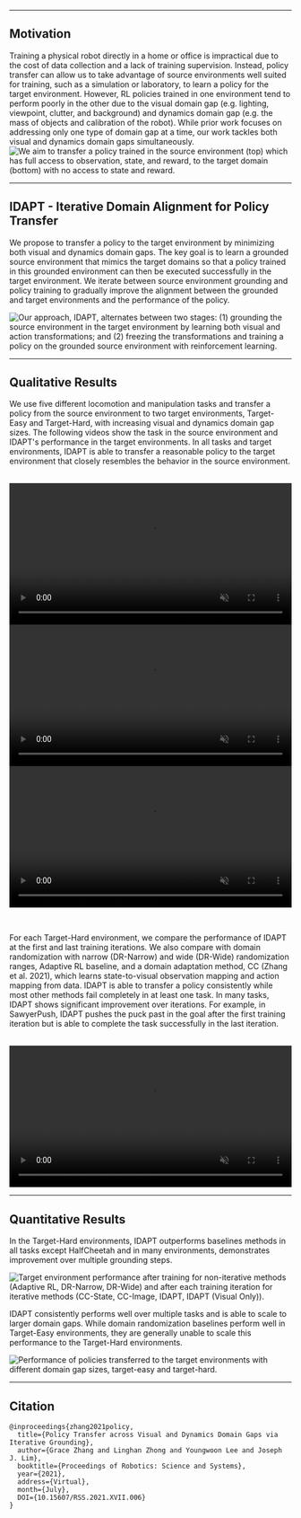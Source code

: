 ----
## Motivation
Training a physical robot directly in a home or office is impractical due to the cost of data collection and a lack of training supervision.  Instead, policy transfer can allow us to take advantage of source environments well suited for training, such as a simulation or laboratory, to learn a policy for the target environment.  However, RL policies trained in one environment tend to perform poorly in the other due to the visual domain gap (e.g. lighting, viewpoint, clutter, and background) and dynamics domain gap (e.g. the mass of objects and calibration of the robot).  While prior work focuses on addressing only one type of domain gap at a time, our work tackles both visual and dynamics domain gaps simultaneously.![We aim to transfer a policy trained in the source environment (top) which has full access to observation, state, and reward, to the target domain (bottom) with no access to state and reward.](./img/teaser.png)

----

## IDAPT - Iterative Domain Alignment for Policy Transfer

We propose to transfer a policy to the target environment by minimizing both visual and dynamics domain gaps. The key goal is to learn a grounded source environment that mimics the target domains so that a policy trained in this grounded environment can then be executed successfully in the target environment.  We iterate between source environment grounding and policy training to gradually improve the alignment between the grounded and target environments and the performance of the policy.

![Our approach, IDAPT, alternates between two stages: (1) grounding the source environment in the target environment by learning both visual and action transformations; and (2) freezing the transformations and training a policy on the grounded source environment with reinforcement learning.](./img/training.png "")


---

## Qualitative Results

We use five different locomotion and manipulation tasks and transfer a policy from the source environment to  two target environments, Target-Easy and Target-Hard, with increasing visual and dynamics domain gap sizes.  The following videos show the task in the source environment and IDAPT's performance in the target environments.  In all tasks and target environments, IDAPT is able to transfer a reasonable policy to the target environment that closely resembles the behavior in the source environment.

<br>


<div class="w3-row-padding">
    <div class="w3-col s1 w3-center"></div>
    <div class="w3-col s10 w3-center">
        <video height="auto" width="100%" controls autoplay loop muted>
            <source src="./img/source.mp4" type="video/mp4">
        </video>
        <video height="auto" width="100%" controls autoplay loop muted>
            <source src="./img/idapt_target_easy.mp4" type="video/mp4">
        </video>
        <video height="auto" width="100%" controls autoplay loop muted>
            <source src="./img/idapt_target_hard.mp4" type="video/mp4">
        </video>
        <p></p>
    </div>
    <div class="w3-col s1 w3-center"></div>
</div>

<br>

For each Target-Hard environment, we compare the performance of IDAPT at the first and last training iterations.  We also compare with domain randomization with narrow (DR-Narrow) and wide (DR-Wide) randomization ranges, Adaptive RL baseline, and a domain adaptation method, CC (Zhang et al. 2021), which learns state-to-visual observation mapping and action mapping from data.  IDAPT is able to transfer a policy consistently while most other methods fail completely in at least one task.  In many tasks, IDAPT shows significant improvement over iterations.  For example, in SawyerPush, IDAPT pushes the puck past in the goal after the first training iteration but is able to complete the task successfully in the last iteration.


<br>


<div class="w3-row-padding">
    <div class="w3-col s1 w3-center"></div>
    <div class="w3-col s10 w3-center">
        <video height="auto" width="100%" controls autoplay loop muted>
            <source src="./img/target_hard_videos.mp4" type="video/mp4">
        </video>
        <p></p>
    </div>
    <div class="w3-col s1 w3-center"></div>
</div>

----

## Quantitative Results

In the Target-Hard environments, IDAPT outperforms baselines methods in all tasks except HalfCheetah and in many environments, demonstrates improvement over multiple grounding steps.

![Target environment performance after training for non-iterative methods (Adaptive RL, DR-Narrow, DR-Wide) and after each training iteration for iterative methods (CC-State, CC-Image, IDAPT, IDAPT (Visual Only)).](./img/target_hard_results.png)

IDAPT consistently performs well over multiple tasks and is able to scale to larger domain gaps.  While domain randomization baselines perform well in Target-Easy environments, they are generally unable to scale this performance to the Target-Hard environments.

![Performance of policies transferred to the target environments with different domain gap sizes, target-easy and target-hard.](./img/domain_results.png)

----

## Citation
```
@inproceedings{zhang2021policy,
  title={Policy Transfer across Visual and Dynamics Domain Gaps via Iterative Grounding},
  author={Grace Zhang and Linghan Zhong and Youngwoon Lee and Joseph J. Lim},
  booktitle={Proceedings of Robotics: Science and Systems},
  year={2021},
  address={Virtual},
  month={July},
  DOI={10.15607/RSS.2021.XVII.006}
}
```
